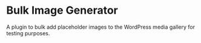 # Bulk Image Generator

A plugin to bulk add placeholder images to the WordPress media gallery for testing purposes.